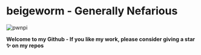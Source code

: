 # **beigeworm** - Generally Nefarious

![pwnpi](https://github.com/beigeworm/PwnPi-A.L.O.A-OLED-build/assets/93350544/a63c79e8-6ab7-4907-bed0-55f05df03062)

**Welcome to my Github - If you like my work, please consider giving a star ✨ on my repos**

<!--
**beigeworm/beigeworm** is a ✨ _special_ ✨ repository because its `README.md` (this file) appears on your GitHub profile.

Here are some ideas to get you started:

- 🔭 I’m currently working on ...
- 🌱 I’m currently learning ...
- 👯 I’m looking to collaborate on ...
- 🤔 I’m looking for help with ...
- 💬 Ask me about ...
- 📫 How to reach me: ...
- 😄 Pronouns: ...
- ⚡ Fun fact: ...
-->
